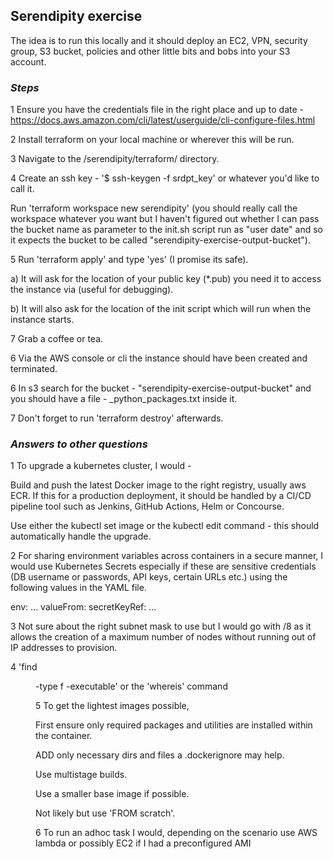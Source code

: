## **Serendipity exercise**

The idea is to run this locally and it should deploy an EC2, VPN, security group, S3 bucket, policies and other little
bits and bobs into your S3 account.

### *Steps*
1 Ensure you have the credentials file in the right place and up to date -
  https://docs.aws.amazon.com/cli/latest/userguide/cli-configure-files.html

2 Install terraform on your local machine or wherever this will be run.

3 Navigate to the /serendipity/terraform/ directory.

4 Create an ssh key - '$ ssh-keygen -f srdpt_key' or whatever you'd like to call it.

  Run 'terraform workspace new serendipity' (you should really call the workspace whatever you want but I haven't figured
  out whether I can pass the bucket name as parameter to the init.sh script run as "user date" and so it expects the bucket
  to be called "serendipity-exercise-output-bucket").

5 Run 'terraform apply' and type 'yes' (I promise its safe).

  a) It will ask for the location of your public key (*.pub) you need it to access the instance via (useful for debugging).

  b) It will also ask for the location of the init script which will run when the instance starts.

7 Grab a coffee or tea.

6 Via the AWS console or cli the instance should have been created and terminated.

6 In s3 search for the bucket - "serendipity-exercise-output-bucket" and you should have a file -
  <instance ip>_python_packages.txt inside it.

7 Don't forget to run 'terraform destroy' afterwards.

### *Answers to other questions*

1 To upgrade a kubernetes cluster, I would -

  Build and push the latest Docker image to the right registry, usually aws ECR.
  If this for a production deployment, it should be handled by a CI/CD pipeline tool such as Jenkins, GitHub Actions,
  Helm or Concourse.

  Use either the kubectl set image or the kubectl edit command - this should automatically handle the upgrade.

2 For sharing environment variables across containers in a secure manner, I would use Kubernetes Secrets especially if
  these are sensitive credentials (DB username or passwords, API keys, certain URLs etc.) using the following values in
  the YAML file.

  env:
  ...
     valueFrom:
            secretKeyRef:
  	...

3 Not sure about the right subnet mask to use but I would go with /8 as it allows the creation of a maximum number of
  nodes without running out of IP addresses to provision.

4 'find <dir> -type f -executable' or the 'whereis' command

5 To get the lightest images possible,

  First ensure only required packages and utilities are installed within the container.

  ADD only necessary dirs and files a .dockerignore may help.

  Use multistage builds.

  Use a smaller base image if possible.

  Not likely but use 'FROM scratch'.

6 To run an adhoc task I would, depending on the scenario use AWS lambda or possibly EC2 if I had a preconfigured AMI
